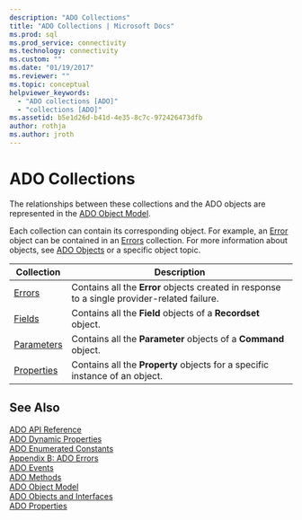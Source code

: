 ```yaml
---
description: "ADO Collections"
title: "ADO Collections | Microsoft Docs"
ms.prod: sql
ms.prod_service: connectivity
ms.technology: connectivity
ms.custom: ""
ms.date: "01/19/2017"
ms.reviewer: ""
ms.topic: conceptual
helpviewer_keywords: 
  - "ADO collections [ADO]"
  - "collections [ADO]"
ms.assetid: b5e1d26d-b41d-4e35-8c7c-972426473dfb
author: rothja
ms.author: jroth
---
```

# ADO Collections
The relationships between these collections and the ADO objects are represented in the [ADO Object Model](./ado-object-model.md).  
  
 Each collection can contain its corresponding object. For example, an [Error](./error-object.md) object can be contained in an [Errors](./errors-collection-ado.md) collection. For more information about objects, see [ADO Objects](./ado-objects-and-interfaces.md) or a specific object topic.  
  
|Collection|Description|  
|-|-|  
|[Errors](./errors-collection-ado.md)|Contains all the **Error** objects created in response to a single provider-related failure.|  
|[Fields](./fields-collection-ado.md)|Contains all the **Field** objects of a **Recordset** object.|  
|[Parameters](./parameters-collection-ado.md)|Contains all the **Parameter** objects of a **Command** object.|  
|[Properties](./properties-collection-ado.md)|Contains all the **Property** objects for a specific instance of an object.|  
  
## See Also  
 [ADO API Reference](./ado-api-reference.md)   
 [ADO Dynamic Properties](./ado-dynamic-properties.md)   
 [ADO Enumerated Constants](./ado-enumerated-constants.md)   
 [Appendix B: ADO Errors](../../guide/appendixes/appendix-b-ado-errors.md)   
 [ADO Events](./ado-events.md)   
 [ADO Methods](./ado-methods.md)   
 [ADO Object Model](./ado-object-model.md)   
 [ADO Objects and Interfaces](./ado-objects-and-interfaces.md)   
 [ADO Properties](./ado-properties.md)